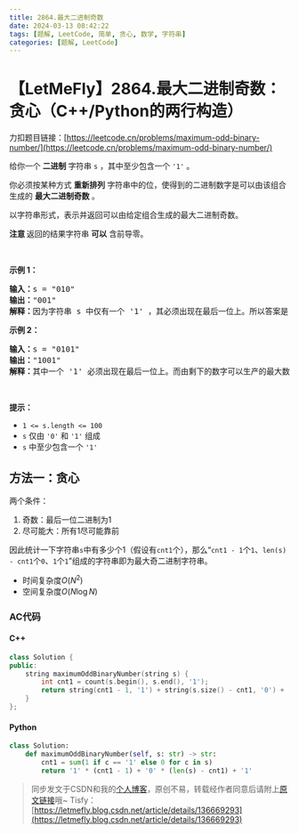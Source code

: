 ```yaml
---
title: 2864.最大二进制奇数
date: 2024-03-13 08:42:22
tags: [题解, LeetCode, 简单, 贪心, 数学, 字符串]
categories: [题解, LeetCode]
---
```


# 【LetMeFly】2864.最大二进制奇数：贪心（C++/Python的两行构造）

力扣题目链接：[https://leetcode.cn/problems/maximum-odd-binary-number/](https://leetcode.cn/problems/maximum-odd-binary-number/)

<p>给你一个 <strong>二进制</strong> 字符串 <code>s</code> ，其中至少包含一个 <code>'1'</code> 。</p>

<p>你必须按某种方式 <strong>重新排列</strong> 字符串中的位，使得到的二进制数字是可以由该组合生成的 <strong>最大二进制奇数</strong> 。</p>

<p>以字符串形式，表示并返回可以由给定组合生成的最大二进制奇数。</p>

<p><strong>注意 </strong>返回的结果字符串 <strong>可以</strong> 含前导零。</p>

<p>&nbsp;</p>

<p><strong class="example">示例 1：</strong></p>

<pre>
<strong>输入：</strong>s = "010"
<strong>输出：</strong>"001"
<strong>解释：</strong>因为字符串 s 中仅有一个 '1' ，其必须出现在最后一位上。所以答案是 "001" 。
</pre>

<p><strong class="example">示例 2：</strong></p>

<pre>
<strong>输入：</strong>s = "0101"
<strong>输出：</strong>"1001"
<strong>解释：</strong>其中一个 '1' 必须出现在最后一位上。而由剩下的数字可以生产的最大数字是 "100" 。所以答案是 "1001" 。
</pre>

<p>&nbsp;</p>

<p><strong>提示：</strong></p>

<ul>
	<li><code>1 &lt;= s.length &lt;= 100</code></li>
	<li><code>s</code> 仅由 <code>'0'</code> 和 <code>'1'</code> 组成</li>
	<li><code>s</code> 中至少包含一个 <code>'1'</code></li>
</ul>


    
## 方法一：贪心

两个条件：

1. 奇数：最后一位二进制为$1$
2. 尽可能大：所有$1$尽可能靠前

因此统计一下字符串```s```中有多少个$1$（假设有```cnt1```个），那么“```cnt1 - 1```个```1```、```len(s) - cnt1```个```0```、```1```个```1```”组成的字符串即为最大奇二进制字符串。

+ 时间复杂度$O(N^2)$
+ 空间复杂度$O(N\log N)$

### AC代码

#### C++

```cpp
class Solution {
public:
    string maximumOddBinaryNumber(string s) {
        int cnt1 = count(s.begin(), s.end(), '1');
        return string(cnt1 - 1, '1') + string(s.size() - cnt1, '0') + '1';
    }
};
```

#### Python

```python
class Solution:
    def maximumOddBinaryNumber(self, s: str) -> str:
        cnt1 = sum(1 if c == '1' else 0 for c in s)
        return '1' * (cnt1 - 1) + '0' * (len(s) - cnt1) + '1'
```

> 同步发文于CSDN和我的[个人博客](https://blog.letmefly.xyz/)，原创不易，转载经作者同意后请附上[原文链接](https://blog.letmefly.xyz/2024/03/13/LeetCode%202864.%E6%9C%80%E5%A4%A7%E4%BA%8C%E8%BF%9B%E5%88%B6%E5%A5%87%E6%95%B0/)哦~
> Tisfy：[https://letmefly.blog.csdn.net/article/details/136669293](https://letmefly.blog.csdn.net/article/details/136669293)
